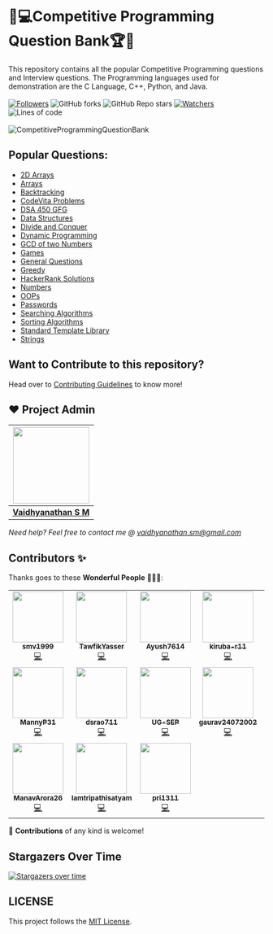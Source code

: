 # 🎯💻Competitive Programming Question Bank🏆🏅
This repository contains all the popular Competitive Programming questions and Interview questions. The Programming languages used for demonstration are the C Language, C++, Python, and Java. <br><br>
 [![Followers](https://img.shields.io/github/followers/smv1999?style=for-the-badge)](https://github.com/smv1999?tab=followers)
 ![GitHub forks](https://img.shields.io/github/forks/smv1999/CompetitiveProgrammingQuestionBank?style=for-the-badge)
 ![GitHub Repo stars](https://img.shields.io/github/stars/smv1999/CompetitiveProgrammingQuestionBank?style=for-the-badge)
 [![Watchers](https://img.shields.io/github/watchers/smv1999/CompetitiveProgrammingQuestionBank?style=for-the-badge)](https://github.com/smv1999/CompetitiveProgrammingQuestionBank/watchers)
 ![Lines of code](https://img.shields.io/tokei/lines/github/smv1999/CompetitiveProgrammingQuestionBank?style=for-the-badge)
 <br><br>
![CompetitiveProgrammingQuestionBank](https://socialify.git.ci/smv1999/CompetitiveProgrammingQuestionBank/image?forks=1&issues=1&language=1&owner=1&pattern=Brick%20Wall&pulls=1&stargazers=1&theme=Dark)

## Popular Questions:
<ul>
 <li><a href="https://github.com/smv1999/CompetitiveProgrammingQuestionBank/tree/master/2D%20Arrays">2D Arrays</a></li>
 <li><a href="https://github.com/smv1999/CompetitiveProgrammingQuestionBank/tree/master/Arrays">Arrays</a></li>
 <li><a href="https://github.com/smv1999/CompetitiveProgrammingQuestionBank/tree/master/Backtracking">Backtracking</a></li>
 <li><a href="https://github.com/smv1999/CompetitiveProgrammingQuestionBank/tree/master/CodeVita%20Problems">CodeVita Problems</a></li>
 <li><a href="https://github.com/smv1999/CompetitiveProgrammingQuestionBank/tree/master/DSA%20450%20GFG">DSA 450 GFG</a></li>
 <li><a href="https://github.com/smv1999/CompetitiveProgrammingQuestionBank/tree/master/Data%20Structures">Data Structures</a></li>
 <li><a href="https://github.com/smv1999/CompetitiveProgrammingQuestionBank/tree/master/Divide%20and%20Conquer">Divide and Conquer</a></li>
 <li><a href="https://github.com/smv1999/CompetitiveProgrammingQuestionBank/tree/master/Dynamic%20Programming">Dynamic Programming</a></li>
 <li><a href="https://github.com/smv1999/CompetitiveProgrammingQuestionBank/tree/master/GCD%20of%20two%20numbers">GCD of two Numbers</a></li>
 <li><a href="https://github.com/smv1999/CompetitiveProgrammingQuestionBank/tree/master/Games">Games</a></li>
 <li><a href="https://github.com/smv1999/CompetitiveProgrammingQuestionBank/tree/master/General%20Questions">General Questions</a></li>
 <li><a href="https://github.com/smv1999/CompetitiveProgrammingQuestionBank/tree/master/Greedy">Greedy</a></li>
 <li><a href="https://github.com/smv1999/CompetitiveProgrammingQuestionBank/tree/master/Hackerrank%20solutions">HackerRank Solutions</a></li>
 <li><a href="https://github.com/smv1999/CompetitiveProgrammingQuestionBank/tree/master/Numbers">Numbers</a></li>
 <li><a href="https://github.com/smv1999/CompetitiveProgrammingQuestionBank/tree/master/OOPs">OOPs</a></li>
 <li><a href="https://github.com/smv1999/CompetitiveProgrammingQuestionBank/tree/master/Passwords">Passwords</a></li>
 <li><a href="https://github.com/smv1999/CompetitiveProgrammingQuestionBank/tree/master/Searching%20Algorithm">Searching Algorithms</a></li>
 <li><a href="https://github.com/smv1999/CompetitiveProgrammingQuestionBank/tree/master/Sorting%20Algorithms">Sorting Algorithms</a></li>
 <li><a href="https://github.com/smv1999/CompetitiveProgrammingQuestionBank/tree/master/Standard%20Template%20Library">Standard Template Library</a></li>
 <li><a href="https://github.com/smv1999/CompetitiveProgrammingQuestionBank/tree/master/Strings">Strings</a></li>
</ul>

## Want to Contribute to this repository?
Head over to [Contributing Guidelines](https://github.com/smv1999/CompetitiveProgrammingQuestionBank/blob/master/CONTRIBUTING.md) to know more!

## ❤️ Project Admin

|                                     <a href="https://github.com/smv1999"><img src="https://avatars.githubusercontent.com/u/42896577?s=400&u=9530610016fa2171d559af8bcdb3e9178bb7d308&v=4" width=150px height=150px /></a>                                      |
| :-----------------------------------------------------------------------------------------------------------------------------------------------------------------------------------------------------------------------------------------------------------------: |
|                                                                                      **[Vaidhyanathan S M](https://www.linkedin.com/in/vaidhyanathansm/)**                                                                                    |

*Need help? Feel free to contact me @ vaidhyanathan.sm@gmail.com*

## Contributors ✨

Thanks goes to these **Wonderful People** 👨🏻‍💻:       

<!-- ALL-CONTRIBUTORS-LIST:START - Do not remove or modify this section -->
<!-- prettier-ignore-start -->
<!-- markdownlint-disable -->
<table>
 <tr>
<td align="center"><a href="https://github.com/smv1999"><img src="https://avatars.githubusercontent.com/u/42896577?s=400&u=9530610016fa2171d559af8bcdb3e9178bb7d308&v=4" width="100px;" alt=""/><br /><sub><b>smv1999</b></sub></a><br /><a href="https://github.com/smv1999/CompetitiveProgrammingQuestionBank/commits?author=smv1999" title="Code">💻</a></td>
<td align="center"><a href="https://github.com/TawfikYasser"><img src="https://avatars.githubusercontent.com/u/54971231?s=400&u=0666d4ced1599a86cdb8d5bb817080ab2cbe22a0&v=4" width="100px;" alt=""/><br /><sub><b>TawfikYasser</b></sub></a><br /><a href="https://github.com/smv1999/CompetitiveProgrammingQuestionBank/commits?author=TawfikYasser" title="Code">💻</a></td>
<td align="center"><a href="https://github.com/Ayush7614"><img src="https://avatars.githubusercontent.com/u/67006255?s=400&u=c0e16c3bba31328a028cfcca4b1fa7599509f905&v=4" width="100px;" alt=""/><br /><sub><b>Ayush7614</b></sub></a><br /><a href="https://github.com/smv1999/CompetitiveProgrammingQuestionBank/commits?author=Ayush7614" title="Code">💻</a></td>
<td align="center"><a href="https://github.com/kiruba-r11"><img src="https://avatars.githubusercontent.com/u/76843281?s=400&u=e505d92cafc37670d23a8b51eb7d99777c46a84e&v=4" width="100px;" alt=""/><br /><sub><b>kiruba-r11</b></sub></a><br /><a href="https://github.com/smv1999/CompetitiveProgrammingQuestionBank/commits?author=kiruba-r11" title="Code">💻</a></td>
<td align="center"><a href="https://github.com/nikita-jain-01"><img src="https://avatars.githubusercontent.com/u/72670446?s=400&u=608b2cb6bb50668db257a6d2a0c9138b53f5eb92&v=4" width="100px;" alt=""/><br /><sub><b>nikita-jain-01</b></sub></a><br /><a href="https://github.com/smv1999/CompetitiveProgrammingQuestionBank/commits?author=nikita-jain-01" title="Code">💻</a></td>
<td align="center"><a href="https://github.com/Rishabh062"><img src="https://avatars.githubusercontent.com/u/57454462?s=400&u=00d039afe29ffad87e32135bc704a6c19aba9784&v=4" width="100px;" alt=""/><br /><sub><b>Rishabh062</b></sub></a><br /><a href="https://github.com/smv1999/CompetitiveProgrammingQuestionBank/commits?author=Rishabh062" title="Code">💻</a></td>
<td align="center"><a href="https://github.com/SarthakKeshari"><img src="https://avatars.githubusercontent.com/u/55992140?v=4" width="100px;" alt=""/><br /><sub><b>SarthakKeshari</b></sub></a><br /><a href="https://github.com/smv1999/CompetitiveProgrammingQuestionBank/commits?author=SarthakKeshari" title="Code">💻</a></td>
 </tr>
 <tr>
<td align="center"><a href="https://github.com/MannyP31"><img src="https://avatars.githubusercontent.com/u/76945004?v=4" width="100px;" alt=""/><br /><sub><b>MannyP31</b></sub></a><br /><a href="https://github.com/smv1999/CompetitiveProgrammingQuestionBank/commits?author=MannyP31" title="Code">💻</a></td>
 <td align="center"><a href="https://github.com/dsrao711"><img src="https://avatars.githubusercontent.com/u/59830064?v=4" width="100px;" alt=""/><br /><sub><b>dsrao711</b></sub></a><br /><a href="https://github.com/smv1999/CompetitiveProgrammingQuestionBank/commits?author=dsrao711" title="Code">💻</a></td>
<td align="center"><a href="https://github.com/UG-SEP"><img src="https://avatars.githubusercontent.com/u/75884061?v=4" width="100px;" alt=""/><br /><sub><b>UG-SEP</b></sub></a><br /><a href="https://github.com/smv1999/CompetitiveProgrammingQuestionBank/commits?author=UG-SEP" title="Code">💻</a></td>
 <td align="center"><a href="https://github.com/gaurav24072002"><img src="https://avatars.githubusercontent.com/u/77109758?v=4" width="100px;" alt=""/><br /><sub><b>gaurav24072002</b></sub></a><br /><a href="https://github.com/smv1999/CompetitiveProgrammingQuestionBank/commits?author=gaurav24072002" title="Code">💻</a></td>
  <td align="center"><a href="https://github.com/version0chiro"><img src="https://avatars.githubusercontent.com/u/56084650?v=4" width="100px;" alt=""/><br /><sub><b>version0chiro</b></sub></a><br /><a href="https://github.com/smv1999/CompetitiveProgrammingQuestionBank/commits?author=version0chiro" title="Code">💻</a></td>
  <td align="center"><a href="https://github.com/Abhishek-072"><img src="https://avatars.githubusercontent.com/u/79994128?v=4" width="100px;" alt=""/><br /><sub><b>Abhishek-072</b></sub></a><br /><a href="https://github.com/smv1999/CompetitiveProgrammingQuestionBank/commits?author=Abhishek-072" title="Code">💻</a></td>
  <td align="center"><a href="https://github.com/jahnvisrivastava100"><img src="https://avatars.githubusercontent.com/u/60891187?v=4" width="100px;" alt=""/><br /><sub><b>jahnvisrivastava100</b></sub></a><br /><a href="https://github.com/smv1999/CompetitiveProgrammingQuestionBank/commits?author=jahnvisrivastava100" title="Code">💻</a></td>
</tr>
 <tr>
  <td align="center"><a href="https://github.com/ManavArora26"><img src="https://avatars.githubusercontent.com/u/72567005?v=4" width="100px;" alt=""/><br /><sub><b>ManavArora26</b></sub></a><br /><a href="https://github.com/smv1999/CompetitiveProgrammingQuestionBank/commits?author=ManavArora26" title="Code">💻</a></td>
  <td align="center"><a href="https://github.com/Iamtripathisatyam"><img src="https://avatars.githubusercontent.com/u/69134468?v=4" width="100px;" alt=""/><br /><sub><b>Iamtripathisatyam</b></sub></a><br /><a href="https://github.com/smv1999/CompetitiveProgrammingQuestionBank/commits?author=Iamtripathisatyam" title="Code">💻</a></td>
  <td align="center"><a href="https://github.com/pri1311"><img src="https://avatars.githubusercontent.com/u/64613009?v=4" width="100px;" alt=""/><br /><sub><b>pri1311</b></sub></a><br /><a href="https://github.com/smv1999/CompetitiveProgrammingQuestionBank/commits?author=pri1311" title="Code">💻</a></td> 
 </tr>
</table>

🚀 **Contributions** of any kind is welcome!


## Stargazers Over Time 

[![Stargazers over time](https://starchart.cc/smv1999/CompetitiveProgrammingQuestionBank.svg)](https://starchart.cc/smv1999/CompetitiveProgrammingQuestionBank)

## LICENSE
This project follows the [MIT License](https://github.com/smv1999/CompetitiveProgrammingQuestionBank/blob/master/LICENSE).

